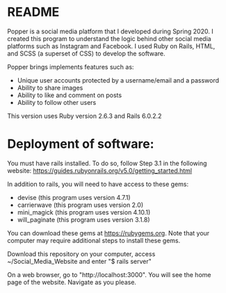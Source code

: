 # README

Popper is a social media platform that I developed during Spring 2020. I created this program to understand the logic behind other social media platforms such as Instagram and Facebook. I used Ruby on Rails, HTML, and SCSS (a superset of CSS) to develop the software.

Popper brings implements features such as:
- Unique user accounts protected by a username/email and a password
- Ability to share images
- Ability to like and comment on posts
- Ability to follow other users

This version uses Ruby version 2.6.3 and Rails 6.0.2.2



# Deployment of software:
You must have rails installed. To do so, follow Step 3.1 in the following website: https://guides.rubyonrails.org/v5.0/getting_started.html

In addition to rails, you will need to have access to these gems:
- devise (this program uses version 4.7.1)
- carrierwave (this program uses version 2.0)
- mini_magick (this program uses version 4.10.1)
- will_paginate (this program uses version 3.1.8)

You can download these gems at https://rubygems.org. Note that your computer may require additional steps to install these gems. 

Download this repository on your computer, access ~/Social_Media_Website and enter "$ rails server"

On a web browser, go to "http://localhost:3000". You will see the home page of the website. Navigate as you please.
